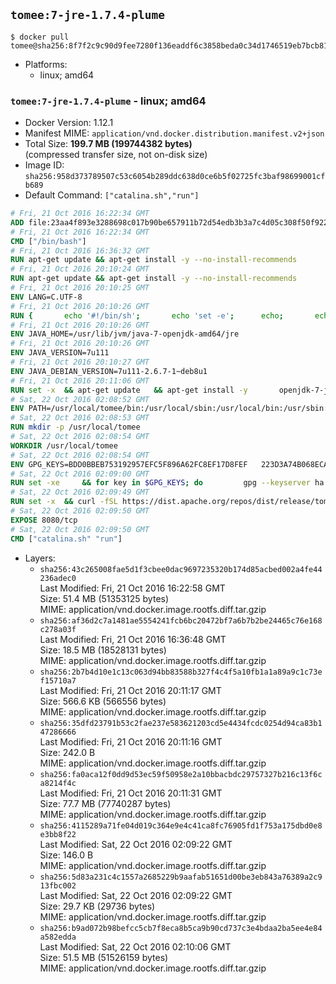 ## `tomee:7-jre-1.7.4-plume`

```console
$ docker pull tomee@sha256:8f7f2c9c90d9fee7280f136eaddf6c3858beda0c34d1746519eb7bcb8181007c
```

-	Platforms:
	-	linux; amd64

### `tomee:7-jre-1.7.4-plume` - linux; amd64

-	Docker Version: 1.12.1
-	Manifest MIME: `application/vnd.docker.distribution.manifest.v2+json`
-	Total Size: **199.7 MB (199744382 bytes)**  
	(compressed transfer size, not on-disk size)
-	Image ID: `sha256:958d373789507c53c6054b289ddc638d0ce6b5f02725fc3baf98699001cfb689`
-	Default Command: `["catalina.sh","run"]`

```dockerfile
# Fri, 21 Oct 2016 16:22:34 GMT
ADD file:23aa4f893e3288698c017b90be657911b72d54edb3b3a7c4d05c308f50f9228f in / 
# Fri, 21 Oct 2016 16:22:34 GMT
CMD ["/bin/bash"]
# Fri, 21 Oct 2016 16:36:32 GMT
RUN apt-get update && apt-get install -y --no-install-recommends 		ca-certificates 		curl 		wget 	&& rm -rf /var/lib/apt/lists/*
# Fri, 21 Oct 2016 20:10:24 GMT
RUN apt-get update && apt-get install -y --no-install-recommends 		bzip2 		unzip 		xz-utils 	&& rm -rf /var/lib/apt/lists/*
# Fri, 21 Oct 2016 20:10:25 GMT
ENV LANG=C.UTF-8
# Fri, 21 Oct 2016 20:10:26 GMT
RUN { 		echo '#!/bin/sh'; 		echo 'set -e'; 		echo; 		echo 'dirname "$(dirname "$(readlink -f "$(which javac || which java)")")"'; 	} > /usr/local/bin/docker-java-home 	&& chmod +x /usr/local/bin/docker-java-home
# Fri, 21 Oct 2016 20:10:26 GMT
ENV JAVA_HOME=/usr/lib/jvm/java-7-openjdk-amd64/jre
# Fri, 21 Oct 2016 20:10:26 GMT
ENV JAVA_VERSION=7u111
# Fri, 21 Oct 2016 20:10:27 GMT
ENV JAVA_DEBIAN_VERSION=7u111-2.6.7-1~deb8u1
# Fri, 21 Oct 2016 20:11:06 GMT
RUN set -x 	&& apt-get update 	&& apt-get install -y 		openjdk-7-jre-headless="$JAVA_DEBIAN_VERSION" 	&& rm -rf /var/lib/apt/lists/* 	&& [ "$JAVA_HOME" = "$(docker-java-home)" ]
# Sat, 22 Oct 2016 02:08:52 GMT
ENV PATH=/usr/local/tomee/bin:/usr/local/sbin:/usr/local/bin:/usr/sbin:/usr/bin:/sbin:/bin
# Sat, 22 Oct 2016 02:08:53 GMT
RUN mkdir -p /usr/local/tomee
# Sat, 22 Oct 2016 02:08:54 GMT
WORKDIR /usr/local/tomee
# Sat, 22 Oct 2016 02:08:54 GMT
ENV GPG_KEYS=BDD0BBEB753192957EFC5F896A62FC8EF17D8FEF 	223D3A74B068ECA354DC385CE126833F9CF64915 	7A2744A8A9AAF063C23EB7868EBE7DBE8D050EEF 	82D8419BA697F0E7FB85916EE91287822FDB81B1 	9056B710F1E332780DE7AF34CBAEBE39A46C4CA1 	A57DAF81C1B69921F4BA8723A8DE0A4DB863A7C1 	B7574789F5018690043E6DD9C212662E12F3E1DD 	B8B301E6105DF628076BD92C5483E55897ABD9B9 	DBCCD103B8B24F86FFAAB025C8BB472CD297D428 	F067B8140F5DD80E1D3B5D92318242FE9A0B1183 	FAA603D58B1BA4EDF65896D0ED340E0E6D545F97
# Sat, 22 Oct 2016 02:09:00 GMT
RUN set -xe 	&& for key in $GPG_KEYS; do 		gpg --keyserver ha.pool.sks-keyservers.net --recv-keys "$key"; 	done
# Sat, 22 Oct 2016 02:09:49 GMT
RUN set -x 	&& curl -fSL https://dist.apache.org/repos/dist/release/tomee/tomee-1.7.4/apache-tomee-1.7.4-plume.tar.gz.asc -o tomee.tar.gz.asc 	&& curl -fSL http://apache.rediris.es/tomee/tomee-1.7.4/apache-tomee-1.7.4-plume.tar.gz -o tomee.tar.gz 	&& gpg --batch --verify tomee.tar.gz.asc tomee.tar.gz 	&& tar -zxf tomee.tar.gz 	&& mv apache-tomee-plume-1.7.4/* /usr/local/tomee 	&& rm -Rf apache-tomee-plume-1.7.4 	&& rm bin/*.bat 	&& rm tomee.tar.gz*
# Sat, 22 Oct 2016 02:09:50 GMT
EXPOSE 8080/tcp
# Sat, 22 Oct 2016 02:09:50 GMT
CMD ["catalina.sh" "run"]
```

-	Layers:
	-	`sha256:43c265008fae5d1f3cbee0dac9697235320b174d85acbed002a4fe44236adec0`  
		Last Modified: Fri, 21 Oct 2016 16:22:58 GMT  
		Size: 51.4 MB (51353125 bytes)  
		MIME: application/vnd.docker.image.rootfs.diff.tar.gzip
	-	`sha256:af36d2c7a1481ae5554241fcb6bc20472bf7a6b7b2be24465c76e168c278a03f`  
		Last Modified: Fri, 21 Oct 2016 16:36:48 GMT  
		Size: 18.5 MB (18528131 bytes)  
		MIME: application/vnd.docker.image.rootfs.diff.tar.gzip
	-	`sha256:2b7b4d10e1c13c063d94bb83588b327f4c4f5a10fb1a1a89a9c1c73ef15710a7`  
		Last Modified: Fri, 21 Oct 2016 20:11:17 GMT  
		Size: 566.6 KB (566556 bytes)  
		MIME: application/vnd.docker.image.rootfs.diff.tar.gzip
	-	`sha256:35dfd23791b53c2fae237e583621203cd5e4434fcdc0254d94ca83b147286666`  
		Last Modified: Fri, 21 Oct 2016 20:11:16 GMT  
		Size: 242.0 B  
		MIME: application/vnd.docker.image.rootfs.diff.tar.gzip
	-	`sha256:fa0aca12f0dd9d53ec59f50958e2a10bbacbdc29757327b216c13f6ca8214f4c`  
		Last Modified: Fri, 21 Oct 2016 20:11:31 GMT  
		Size: 77.7 MB (77740287 bytes)  
		MIME: application/vnd.docker.image.rootfs.diff.tar.gzip
	-	`sha256:4115289a71fe04d019c364e9e4c41ca8fc76905fd1f753a175dbd0e8e3bb8f22`  
		Last Modified: Sat, 22 Oct 2016 02:09:22 GMT  
		Size: 146.0 B  
		MIME: application/vnd.docker.image.rootfs.diff.tar.gzip
	-	`sha256:5d83a231c4c1557a2685229b9aafab51651d00be3eb843a76389a2c913fbc002`  
		Last Modified: Sat, 22 Oct 2016 02:09:22 GMT  
		Size: 29.7 KB (29736 bytes)  
		MIME: application/vnd.docker.image.rootfs.diff.tar.gzip
	-	`sha256:b9ad072b98befcc5cb7f8eca8b5ca9b90cd737c3e4bdaa2ba5ee4e84a582edda`  
		Last Modified: Sat, 22 Oct 2016 02:10:06 GMT  
		Size: 51.5 MB (51526159 bytes)  
		MIME: application/vnd.docker.image.rootfs.diff.tar.gzip
